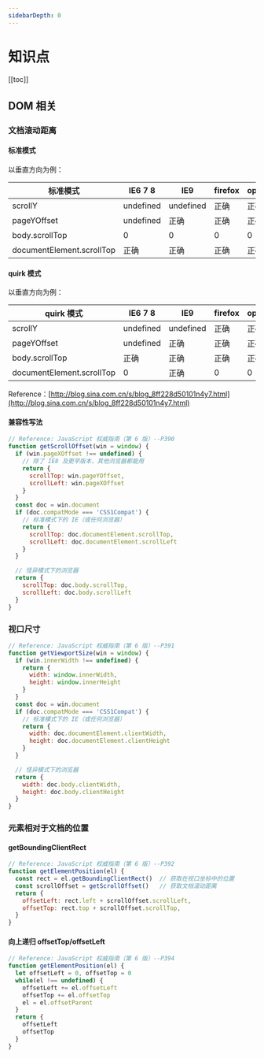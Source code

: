 ```yaml
---
sidebarDepth: 0
---
```


# 知识点

[[toc]]

## DOM 相关

### 文档滚动距离

#### 标准模式

以垂直方向为例：

标准模式 | IE6 7 8 | IE9 | firefox | opera | chrome | safari
-- | -- | -- | -- | -- | -- | -- |
scrollY | undefined | undefined | 正确 | 正确 | 正确 | 正确
pageYOffset | undefined | 正确 | 正确 | 正确 | 正确 | 正确
body.scrollTop | 0 | 0 | 0 | 0 | 正确 | 正确
documentElement.scrollTop | 正确 | 正确 | 正确 | 正确 | 0 | 0

#### quirk 模式

以垂直方向为例：

quirk 模式 | IE6 7 8 | IE9 | firefox | opera | chrome | safari
-- | -- | -- | -- | -- | -- | -- |
scrollY | undefined | undefined | 正确 | 正确 | 正确 | 正确
pageYOffset | undefined | 正确 | 正确 | 正确 | 正确 | 正确
body.scrollTop | 正确 | 正确 | 正确 | 正确 | 正确 | 正确
documentElement.scrollTop | 0 | 正确 | 0 | 0 | 0 | 0

Reference：[http://blog.sina.com.cn/s/blog_8ff228d50101n4y7.html](http://blog.sina.com.cn/s/blog_8ff228d50101n4y7.html)

#### 兼容性写法

```js
// Reference: JavaScript 权威指南（第 6 版）--P390
function getScrollOffset(win = window) {
  if (win.pageXOffset !== undefined) {
    // 除了 IE8 及更早版本，其他浏览器都能用
    return {
      scrollTop: win.pageYOffset,
      scrollLeft: win.pageXOffset
    }
  }
  const doc = win.document
  if (doc.compatMode === 'CSS1Compat') {
    // 标准模式下的 IE（或任何浏览器）
    return {
      scrollTop: doc.documentElement.scrollTop,
      scrollLeft: doc.documentElement.scrollLeft
    }
  }

  // 怪异模式下的浏览器
  return {
    scrollTop: doc.body.scrollTop,
    scrollLeft: doc.body.scrollLeft
  }
}
```

### 视口尺寸

```js
// Reference: JavaScript 权威指南（第 6 版）--P391
function getViewportSize(win = window) {
  if (win.innerWidth !== undefined) {
    return {
      width: window.innerWidth,
      height: window.innerHeight
    }
  }
  const doc = win.document
  if (doc.compatMode === 'CSS1Compat') {
    // 标准模式下的 IE（或任何浏览器）
    return {
      width: doc.documentElement.clientWidth,
      height: doc.documentElement.clientHeight
    }
  }

  // 怪异模式下的浏览器
  return {
    width: doc.body.clientWidth,
    height: doc.body.clientHeight
  }
}
```

### 元素相对于文档的位置

#### getBoundingClientRect

```js
// Reference: JavaScript 权威指南（第 6 版）--P392
function getElementPosition(el) {
  const rect = el.getBoundingClientRect()  // 获取在视口坐标中的位置
  const scrollOffset = getScrollOffset()   // 获取文档滚动距离
  return {
    offsetLeft: rect.left + scrollOffset.scrollLeft,
    offsetTop: rect.top + scrollOffset.scrollTop,
  }
}
```

#### 向上递归 offsetTop/offsetLeft

```js
// Reference: JavaScript 权威指南（第 6 版）--P394
function getElementPosition(el) {
  let offsetLeft = 0, offsetTop = 0
  while(el !== undefined) {
    offsetLeft += el.offsetLeft
    offsetTop += el.offsetTop
    el = el.offsetParent
  }
  return {
    offsetLeft
    offsetTop
  }
}
```